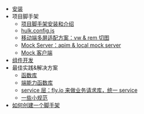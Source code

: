 -   [安装](./hulk-cli.md)
-   项目脚手架
    -   [项目脚手架安装和介绍](./project.md)
    -   [hulk.config.js](./config.md)
    -   [移动端多屏适配方案：vw & rem 切图](./rem.md)
    -   [Mock Server：apim & local mock server](./mock.md)
    -   [Mock 客户端](./mock-native.md)
-   [组件开发](./component.md)
-   最佳实践&解决方案
    -   [函数库](./xbox.md)
    -   [端能力函数库](./native.md)
    -   [service 层：fly.io 来做业务请求库，统一 service](./service.md)
    -   [一些小规范](./practice.md)
-   [如何创建一个脚手架](./create-scaffold.md)
